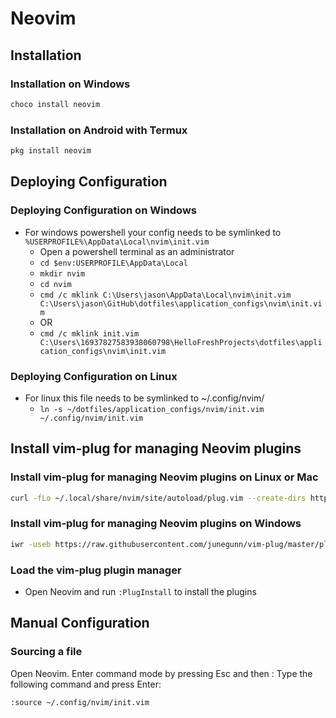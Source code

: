 # Neovim

## Installation

### Installation on Windows

```bash
choco install neovim
```

### Installation on Android with Termux

```bash
pkg install neovim
```

## Deploying Configuration

### Deploying Configuration on Windows

- For windows powershell your config needs to be symlinked to `%USERPROFILE%\AppData\Local\nvim\init.vim`
  - Open a powershell terminal as an administrator
  - `cd $env:USERPROFILE\AppData\Local`
  - `mkdir nvim`
  - `cd nvim`
  - `cmd /c mklink C:\Users\jason\AppData\Local\nvim\init.vim C:\Users\jason\GitHub\dotfiles\application_configs\nvim\init.vim`
  - OR
  - `cmd /c mklink init.vim C:\Users\16937827583938060798\HelloFreshProjects\dotfiles\application_configs\nvim\init.vim`

### Deploying Configuration on Linux

- For linux this file needs to be symlinked to ~/.config/nvim/
  - `ln -s ~/dotfiles/application_configs/nvim/init.vim ~/.config/nvim/init.vim`

## Install vim-plug for managing Neovim plugins

### Install vim-plug for managing Neovim plugins on Linux or Mac

```bash
curl -fLo ~/.local/share/nvim/site/autoload/plug.vim --create-dirs https://raw.githubusercontent.com/junegunn/vim-plug/master/plug.vim
```

### Install vim-plug for managing Neovim plugins on Windows

```bash
iwr -useb https://raw.githubusercontent.com/junegunn/vim-plug/master/plug.vim | ni -Path "$env:LOCALAPPDATA\nvim-data\site\autoload\plug.vim" -Force
```

### Load the vim-plug plugin manager

- Open Neovim and run `:PlugInstall` to install the plugins

## Manual Configuration

### Sourcing a file

Open Neovim.
Enter command mode by pressing Esc and then :
Type the following command and press Enter:

```vim
:source ~/.config/nvim/init.vim
```
